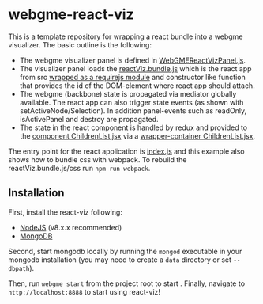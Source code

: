 # webgme-react-viz
This is a template repository for wrapping a react bundle into a webgme visualizer. The basic outline is the following:
- The webgme visualizer panel is defined in [WebGMEReactVizPanel.js](src/visualizers/panels/WebGMEReactViz/WebGMEReactVizPanel.js).
- The visualizer panel loads the [reactViz.bundle.js](src/visualizers/panels/WebGMEReactViz/reactViz.bundle.js) which is the react app from src [wrapped as
a requirejs module](webpack.config.js) and constructor like function that provides the id of the DOM-element where react app should attach.
- The webgme (backbone) state is propagated via mediator globally available. The react app can also trigger state events (as shown with setActiveNode/Selection). In addition
panel-events such as readOnly, isActivePanel and destroy are propagated.
- The state in the react component is handled by redux and provided to the [component ChildrenList.jsx](src/visualizers/panels/WebGMEReactViz/src/components/ChildrenList.jsx)
via a [wrapper-container ChildrenList.jsx](src/visualizers/panels/WebGMEReactViz/src/containers/ChildrenList.jsx).

The entry point for the react application is [index.js](src/visualizers/panels/WebGMEReactViz/src/index.js) and this example also shows how to bundle css with webpack.
To rebuild the reactViz.bundle.js/css run `npm run webpack`.


## Installation
First, install the react-viz following:
- [NodeJS](https://nodejs.org/en/) (v8.x.x recommended)
- [MongoDB](https://www.mongodb.com/)

Second, start mongodb locally by running the `mongod` executable in your mongodb installation (you may need to create a `data` directory or set `--dbpath`).

Then, run `webgme start` from the project root to start . Finally, navigate to `http://localhost:8888` to start using react-viz!

